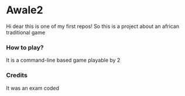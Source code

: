 # Awale2
Hi dear this is one of my first repos!
So this is a project about an african traditional game

### How to play?
It is a command-line based game playable by 2

### Credits
It was an exam coded
